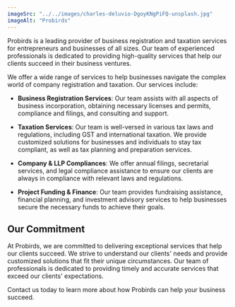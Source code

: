 ```yaml
---
imageSrc: "../../images/charles-deluvio-DgoyKNgPiFQ-unsplash.jpg"
imageAlt: "Probirds"
---
```

Probirds is a leading provider of business registration and taxation services for entrepreneurs and businesses of all sizes. Our team of experienced professionals is dedicated to providing high-quality services that help our clients succeed in their business ventures.

We offer a wide range of services to help businesses navigate the complex world of company registration and taxation. Our services include:

- **Business Registration Services**: Our team assists with all aspects of business incorporation, obtaining necessary licenses and permits, compliance and filings, and consulting and support.
  
- **Taxation Services**: Our team is well-versed in various tax laws and regulations, including GST and international taxation. We provide customized solutions for businesses and individuals to stay tax compliant, as well as tax planning and preparation services.

- **Company & LLP Compliances**: We offer annual filings, secretarial services, and legal compliance assistance to ensure our clients are always in compliance with relevant laws and regulations.

- **Project Funding & Finance**: Our team provides fundraising assistance, financial planning, and investment advisory services to help businesses secure the necessary funds to achieve their goals.

## Our Commitment
At Probirds, we are committed to delivering exceptional services that help our clients succeed. We strive to understand our clients' needs and provide customized solutions that fit their unique circumstances. Our team of professionals is dedicated to providing timely and accurate services that exceed our clients' expectations.

Contact us today to learn more about how Probirds can help your business succeed.